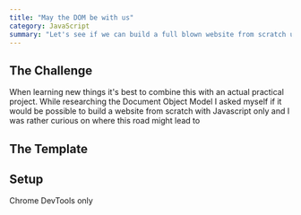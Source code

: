 ```yaml
---
title: "May the DOM be with us"
category: JavaScript
summary: "Let's see if we can build a full blown website from scratch using vanilla JavaScript only."
---
```


## The Challenge

When learning new things it's best to combine this with an actual practical project. While researching the Document Object Model I asked myself if it would be possible to build a website from scratch with Javascript only and I was rather curious on where this road might lead to 

## The Template



## Setup

Chrome DevTools only

## 